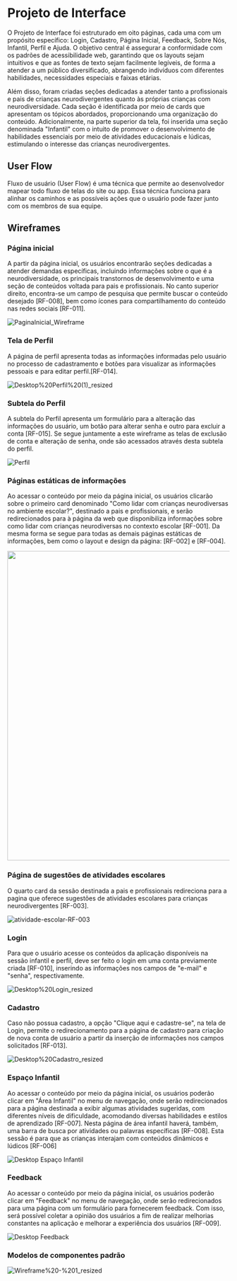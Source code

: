 # Projeto de Interface

O Projeto de Interface foi estruturado em oito páginas, cada uma com um propósito específico: Login, Cadastro, Página Inicial, Feedback, Sobre Nós, Infantil, Perfil e Ajuda. O objetivo central é assegurar a conformidade com os padrões de acessibilidade web, garantindo que os layouts sejam intuitivos e que as fontes de texto sejam facilmente legíveis, de forma a atender a um público diversificado, abrangendo indivíduos com diferentes habilidades, necessidades especiais e faixas etárias.

Além disso, foram criadas seções dedicadas a atender tanto a profissionais e pais de crianças neurodivergentes quanto às próprias crianças com neurodiversidade. Cada seção é identificada por meio de cards que apresentam os tópicos abordados, proporcionando uma organização do conteúdo. Adicionalmente, na parte superior da tela, foi inserida uma seção denominada "Infantil" com o intuito de promover o desenvolvimento de habilidades essenciais por meio de atividades educacionais e lúdicas, estimulando o interesse das crianças neurodivergentes.

## User Flow

Fluxo de usuário (User Flow) é uma técnica que permite ao desenvolvedor mapear todo fluxo de telas do site ou app. Essa técnica funciona para alinhar os caminhos e as possíveis ações que o usuário pode fazer junto com os membros de sua equipe.

## Wireframes

### Página inicial

A partir da página inicial, os usuários encontrarão seções dedicadas a atender demandas específicas, incluindo informações sobre o que é a neurodiversidade, os principais transtornos de desenvolvimento e uma seção de conteúdos voltada para pais e profissionais. No canto superior direito, encontra-se um campo de pesquisa que permite buscar o conteúdo desejado [RF-008], bem como ícones para compartilhamento do conteúdo nas redes sociais
[RF-011].

![PaginaInicial_Wireframe](https://github.com/ICEI-PUC-Minas-PMV-SI/pmv-si-2023-2-pe1-t2-neurodiversidade/assets/89950149/40fce231-eee1-4f66-b85e-2117d5b5ce39)

### Tela de Perfil

A página de perfil apresenta todas as informações informadas pelo usuário no processo de cadastramento e botões para visualizar as informações pessoais e para editar perfil.[RF-014].

![Desktop%20Perfil%20(1)_resized](https://github.com/ICEI-PUC-Minas-PMV-SI/pmv-si-2023-2-pe1-t2-neurodiversidade/assets/109616789/5c514437-a118-4c6a-a7a0-d060776b2fb8)



### Subtela do Perfil

A subtela do Perfil apresenta um formulário para a alteração das informações do usuário, um botão para alterar senha e outro para excluir a conta [RF-015]. Se segue juntamente a este wireframe as telas de exclusão de conta e alteração de senha, onde são acessados através desta subtela do perfil.

![Perfil](https://github.com/ICEI-PUC-Minas-PMV-SI/pmv-si-2023-2-pe1-t2-neurodiversidade/assets/109616789/f5d6ae49-e625-42da-86f1-5393e7f1cace)


### Páginas estáticas de informações


Ao acessar o conteúdo por meio da página inicial, os usuários clicarão sobre o primeiro card denominado "Como lidar com crianças neurodiversas no ambiente escolar?", destinado a pais e profissionais, e serão redirecionados para à página da web que disponibiliza informações sobre como lidar com crianças neurodiversas no contexto escolar [RF-001]. Da mesma forma se segue para todas as demais páginas estáticas de informações, bem como o layout e design da página: [RF-002] e [RF-004].

<div>
<img src="https://github.com/ICEI-PUC-Minas-PMV-SI/pmv-si-2023-2-pe1-t2-neurodiversidade/assets/112666344/3cbb91c1-3033-45e0-842c-85a2da0e04b1" width="700">
</div>

<!--
### Página sobre como lidar com crianças neurodiversas no ambiente familiar

O segundo card, identificado por "Como lidar com crianças neurodiversas no ambiente familiar?", disponibiliza informações sobre como lidar com crianças neurodiversas no contexto familiar [RF-004].

![contexto-familiar-RF-004](https://github.com/ICEI-PUC-Minas-PMV-SI/pmv-si-2023-2-pe1-t2-neurodiversidade/assets/89950149/a15decf4-96e9-49e6-a427-4831e73115a1)

### Página sobre como identificar a neurodivergência na infância

O terceiro card, intitulado "Como identificar a neurodivergência na infância?", oferece informações que auxiliam na identificação de possíveis crianças neurodiversas [RF-002].

![identificação_neurodiversos](https://github.com/ICEI-PUC-Minas-PMV-SI/pmv-si-2023-2-pe1-t2-neurodiversidade/assets/89950149/598709d1-51c6-47f7-98a7-40ccf06d718a)
-->




### Página de sugestões de atividades escolares

O quarto card da sessão destinada a pais e profissionais redireciona para a pagina que oferece sugestões de atividades escolares para crianças neurodivergentes [RF-003].

![atividade-escolar-RF-003](https://github.com/ICEI-PUC-Minas-PMV-SI/pmv-si-2023-2-pe1-t2-neurodiversidade/assets/89950149/10e0d654-be20-4649-968f-084728eafb01)

### Login

Para que o usuário acesse os conteúdos da aplicação disponíveis na sessão infantil e perfil, deve ser feito o login em uma conta previamente criada [RF-010], inserindo as informações nos campos de "e-mail" e "senha", respectivamente. 


![Desktop%20Login_resized](https://github.com/ICEI-PUC-Minas-PMV-SI/pmv-si-2023-2-pe1-t2-neurodiversidade/assets/109616789/110e9378-abb4-4d99-a3d0-475dbce5bf4c)


### Cadastro

Caso não possua cadastro, a opção "Clique aqui e cadastre-se", na tela de Login, permite o redirecionamento para a página de cadastro para criação de nova conta de usuário a partir da inserção de informações nos campos solicitados [RF-013].

![Desktop%20Cadastro_resized](https://github.com/ICEI-PUC-Minas-PMV-SI/pmv-si-2023-2-pe1-t2-neurodiversidade/assets/109616789/69e1c2b5-8d67-4ac9-9d8a-02629c81794d)


### Espaço Infantil

Ao acessar o conteúdo por meio da página inicial, os usuários poderão clicar em "Área Infantil" no menu de navegação, onde serão redirecionados para a página destinada a exibir algumas atividades sugeridas, com diferentes níveis de dificuldade, acomodando diversas habilidades e estilos de aprendizado [RF-007]. Nesta página de área infantil haverá, também, uma barra de busca por atividades ou palavras específicas [RF-008].  Esta sessão é para que as crianças interajam com conteúdos dinâmicos e lúdicos [RF-006]

![Desktop Espaço Infantil](https://github.com/ICEI-PUC-Minas-PMV-SI/pmv-si-2023-2-pe1-t2-neurodiversidade/assets/99815953/d17d4a5f-434b-4bc4-aee9-8e2f0859980a)


### Feedback

Ao acessar o conteúdo por meio da página inicial, os usuários poderão clicar em "Feedback" no menu de navegação, onde serão redirecionados para uma página com um formulário para fornecerem feedback. Com isso, será possível coletar a opinião dos usuários a fim de realizar melhorias constantes na aplicação e melhorar a experiência dos usuários [RF-009].

![Desktop Feedback](https://github.com/ICEI-PUC-Minas-PMV-SI/pmv-si-2023-2-pe1-t2-neurodiversidade/assets/99815953/2a6799cf-01fd-4bd0-9e2d-b64ae42de179)


### Modelos de componentes padrão

![Wireframe%20-%201_resized](https://github.com/ICEI-PUC-Minas-PMV-SI/pmv-si-2023-2-pe1-t2-neurodiversidade/assets/109616789/c77b1f94-65cc-41c0-a458-10e075508883)

